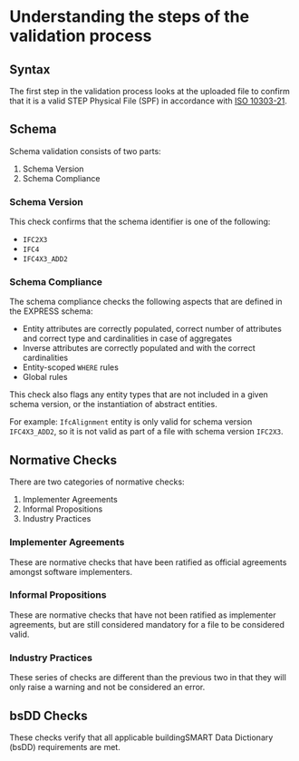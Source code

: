 # Understanding the steps of the validation process

## Syntax

The first step in the validation process looks at the uploaded file to confirm that
it is a valid STEP Physical File (SPF) in accordance with [ISO 10303-21](https://www.iso.org/standard/63141.html).

## Schema

Schema validation consists of two parts:

1. Schema Version
2. Schema Compliance

### Schema Version

This check confirms that the schema identifier is one of the following:

- `IFC2X3`
- `IFC4`
- `IFC4X3_ADD2`

### Schema Compliance

The schema compliance checks the following aspects that are defined in the EXPRESS schema:

 - Entity attributes are correctly populated, correct number of attributes and correct type and cardinalities in case of aggregates
 - Inverse attributes are correctly populated and with the correct cardinalities
 - Entity-scoped `WHERE` rules
 - Global rules

This check also flags any entity types that are not included in a given schema version, or the instantiation of abstract entities.

For example: `IfcAlignment` entity is only valid for schema version `IFC4X3_ADD2`,
so it is not valid as part of a file with schema version `IFC2X3`.

## Normative Checks

There are two categories of normative checks:

1. Implementer Agreements
2. Informal Propositions
3. Industry Practices

### Implementer Agreements

These are normative checks that have been ratified as official agreements amongst software implementers.

### Informal Propositions

These are normative checks that have not been ratified as implementer agreements,
but are still considered mandatory for a file to be considered valid.

### Industry Practices

These series of checks are different than the previous two in that they will only raise a warning and not be considered an error.

## bsDD Checks

These checks verify that all applicable buildingSMART Data Dictionary (bsDD) requirements are met.
